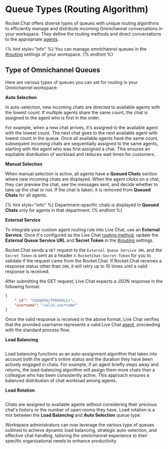 # Queue Types (Routing Algorithm)

Rocket.Chat offers diverse types of queues with unique routing algorithms to efficiently manage and distribute incoming Omnichannel conversations in your workspace. They define the routing methods and direct conversations to the appropriate [agents](../../../agents.md).

{% hint style="info" %}
You can manage omnichannel queues in the [#routing](./#routing "mention") settings of your workspace.
{% endhint %}

## Type of Omnichannel Queues

Here are various types of queues you can set for routing in your Omnichannel workspace:

**Auto Selection**

In auto-selection, new incoming chats are directed to available agents with the lowest count. If multiple agents share the same count, the chat is assigned to the agent who is first in the order.

For example, when a new chat arrives, it's assigned to the available agent with the lowest count. The next chat goes to the next available agent with lowest count in the queue. Once all available agents have the same count, subsequent incoming chats are sequentially assigned to the same agents, starting with the agent who was first assigned a chat. This ensures an equitable distribution of workload and reduces wait times for customers.

**Manual Selection**

When manual selection is active, all agents have a **Queued Chats** section where new incoming chats are displayed. When the agent clicks on a chat, they can preview the chat, see the messages sent, and decide whether to take up the chat or not. If the chat is taken, it is removed from **Queued Chats** for all agents.

{% hint style="info" %}
Department-specific chats is displayed in **Queued Chats** only for agents in that department.
{% endhint %}

**External Service**

To integrate your custom agent routing rule into Live Chat, use an **External Service**. Once it's configured as the Live Chat [routing method](./#routing), update the **External Queue Service URL** and **Secret Token** in the [#routing](./#routing "mention") settings.

Rocket.Chat sends a `GET` request to the `External Queue Service URL` and the `Secret Token` is sent as a header `X-RocketChat-Secret-Token` for you to validate if the request came from the Rocket.Chat. If Rocket.Chat receives a response status other than `200`, it will retry up to 10 times until a valid response is received.

After submitting the GET request, Live Chat expects a JSON response in the following format:

```json
{
    "_id": "CbbQkRAifP6HtDLSr",
    "username": "valid.username"
}
```

Once the valid response is received in the above format, Live Chat verifies that the provided username represents a valid Live Chat [agent](../../../agents.md), proceeding with the standard process flow.

**Load Balancing**

<figure><img src="../../../../../.gitbook/assets/Premium.svg" alt=""><figcaption></figcaption></figure>

Load balancing functions as an auto-assignment algorithm that takes into account both the agent's online status and the duration they have been actively engaged in chats. For example, if an agent briefly steps away and returns, the load-balancing algorithm will assign them more chats than a colleague who has been consistently active. This approach ensures a balanced distribution of chat workload among agents.

**Load Rotation**

<figure><img src="../../../../../.gitbook/assets/Premium.svg" alt=""><figcaption></figcaption></figure>

Chats are assigned to available agents without considering their previous chat's history or the number of open rooms they have. Load rotation is a mix between the **Load Balancing** and **Auto Selection** queue type.

Workspace administrators can now leverage the various type of queues outlined to achieve dynamic load balancing, strategic auto-selection, and effective chat handling, tailoring the omnichannel experience to their specific organizational needs to enhance productivity.
